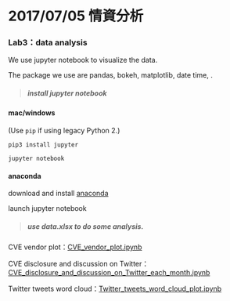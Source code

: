 # 2017/07/05 情資分析

### Lab3：data analysis

We use jupyter notebook to visualize the data.

The package we use are pandas, bokeh, matplotlib, date time, .



> ##### install jupyter notebook

#### mac/windows

(Use `pip` if using legacy Python 2.)

```
pip3 install jupyter
```

```
jupyter notebook  
```

#### anaconda

download and install  [anaconda](https://www.continuum.io/downloads)

launch jupyter notebook



> ##### use data.xlsx to do some analysis.

CVE vendor plot：[CVE_vendor_plot.ipynb](https://github.com/YuPing0612/social-media-analysis/blob/master/notebooks/CVE_vendor_plot.ipynb)

CVE disclosure and discussion on Twitter：[CVE_disclosure_and_discussion_on_Twitter_each_month.ipynb](https://github.com/YuPing0612/social-media-analysis/blob/master/notebooks/CVE_disclosure_and_discussion_on_Twitter_each_month.ipynb)

Twitter tweets word cloud：[Twitter_tweets_word_cloud_plot.ipynb](https://github.com/YuPing0612/social-media-analysis/blob/master/notebooks/Twitter_tweets_word_cloud_plot.ipynb)

